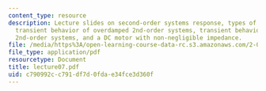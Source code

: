 ```yaml
---
content_type: resource
description: Lecture slides on second-order systems response, types of 2nd-order systems,
  transient behavior of overdamped 2nd-order systems, transient behavior of underdamped
  2nd-order systems, and a DC motor with non-negligible impedance.
file: /media/https%3A/open-learning-course-data-rc.s3.amazonaws.com/2-004-systems-modeling-and-control-ii-fall-2007/c790992cc791df7d0fdae34fce3d360f_lecture07.pdf
file_type: application/pdf
resourcetype: Document
title: lecture07.pdf
uid: c790992c-c791-df7d-0fda-e34fce3d360f
---
```

